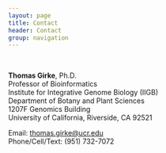 ```yaml
---
layout: page
title: Contact
header: Contact
group: navigation
---
```

<br/>

**Thomas Girke**, Ph.D. <br/>
Professor of Bioinformatics <br/>
Institute for Integrative Genome Biology (IIGB) <br/>
Department of Botany and Plant Sciences <br/>
1207F Genomics Building <br/>
University of California, Riverside, CA 92521 <br/>

Email: thomas.girke@ucr.edu <br/>
Phone/Cell/Text: (951) 732-7072

